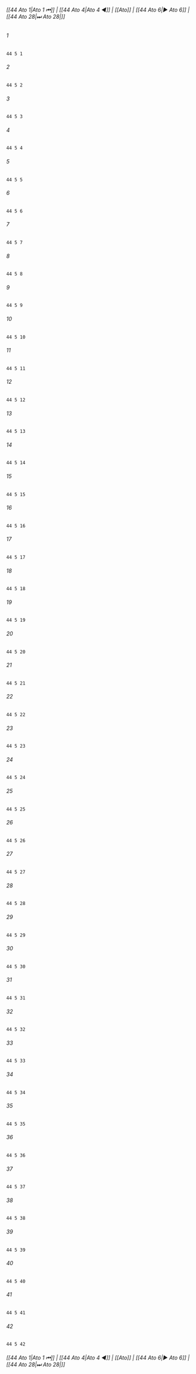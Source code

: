 
###### [[44 Ato 1|Ato 1 ⏮]] | [[44 Ato 4|Ato 4 ◀]] | [[Ato]] | [[44 Ato 6|▶ Ato 6]] | [[44 Ato 28|⏭ Ato 28|]]

###### 1
``` verse
44 5 1 
```
###### 2
``` verse
44 5 2 
```
###### 3
``` verse
44 5 3 
```
###### 4
``` verse
44 5 4 
```
###### 5
``` verse
44 5 5 
```
###### 6
``` verse
44 5 6 
```
###### 7
``` verse
44 5 7 
```
###### 8
``` verse
44 5 8 
```
###### 9
``` verse
44 5 9 
```
###### 10
``` verse
44 5 10 
```
###### 11
``` verse
44 5 11 
```
###### 12
``` verse
44 5 12 
```
###### 13
``` verse
44 5 13 
```
###### 14
``` verse
44 5 14 
```
###### 15
``` verse
44 5 15 
```
###### 16
``` verse
44 5 16 
```
###### 17
``` verse
44 5 17 
```
###### 18
``` verse
44 5 18 
```
###### 19
``` verse
44 5 19 
```
###### 20
``` verse
44 5 20 
```
###### 21
``` verse
44 5 21 
```
###### 22
``` verse
44 5 22 
```
###### 23
``` verse
44 5 23 
```
###### 24
``` verse
44 5 24 
```
###### 25
``` verse
44 5 25 
```
###### 26
``` verse
44 5 26 
```
###### 27
``` verse
44 5 27 
```
###### 28
``` verse
44 5 28 
```
###### 29
``` verse
44 5 29 
```
###### 30
``` verse
44 5 30 
```
###### 31
``` verse
44 5 31 
```
###### 32
``` verse
44 5 32 
```
###### 33
``` verse
44 5 33 
```
###### 34
``` verse
44 5 34 
```
###### 35
``` verse
44 5 35 
```
###### 36
``` verse
44 5 36 
```
###### 37
``` verse
44 5 37 
```
###### 38
``` verse
44 5 38 
```
###### 39
``` verse
44 5 39 
```
###### 40
``` verse
44 5 40 
```
###### 41
``` verse
44 5 41 
```
###### 42
``` verse
44 5 42 
```

###### [[44 Ato 1|Ato 1 ⏮]] | [[44 Ato 4|Ato 4 ◀]] | [[Ato]] | [[44 Ato 6|▶ Ato 6]] | [[44 Ato 28|⏭ Ato 28|]]

